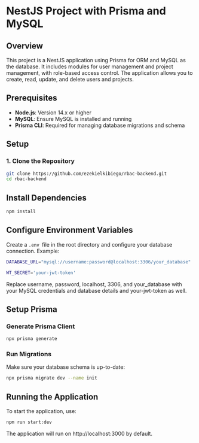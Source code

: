 # NestJS Project with Prisma and MySQL

## Overview

This project is a NestJS application using Prisma for ORM and MySQL as the database. It includes modules for user management and project management, with role-based access control. The application allows you to create, read, update, and delete users and projects.

## Prerequisites

- **Node.js**: Version 14.x or higher
- **MySQL**: Ensure MySQL is installed and running
- **Prisma CLI**: Required for managing database migrations and schema

## Setup

### 1. Clone the Repository

```bash
git clone https://github.com/ezekielkibiego/rbac-backend.git
cd rbac-backend
```
## Install Dependencies

```bash
npm install
```

## Configure Environment Variables

Create a `.env `file in the root directory and configure your database connection. Example:

```bash
DATABASE_URL="mysql://username:password@localhost:3306/your_database"

WT_SECRET='your-jwt-token'
```
Replace username, password, localhost, 3306, and your_database with your MySQL credentials and database details and your-jwt-token as well. 

## Setup Prisma

### Generate Prisma Client

```bash
npx prisma generate
```
### Run Migrations
Make sure your database schema is up-to-date:

```bash 
npx prisma migrate dev --name init
```
##  Running the Application
To start the application, use:

```bash
npm run start:dev
```
The application will run on http://localhost:3000 by default.

